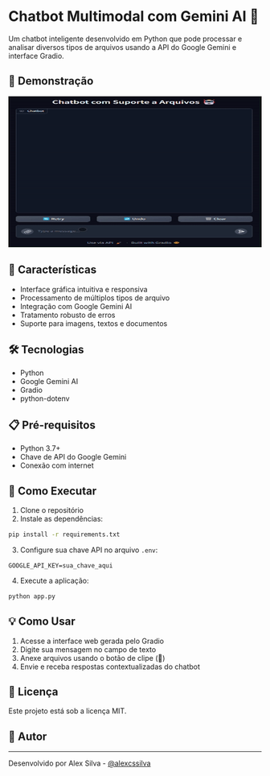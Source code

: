 # Chatbot Multimodal com Gemini AI 🤖

Um chatbot inteligente desenvolvido em Python que pode processar e analisar diversos tipos de arquivos usando a API do Google Gemini e interface Gradio.

## 🎥 Demonstração

<img src="./assets/chat-bot.gif" width="600" height="300"/>

## 🌟 Características

- Interface gráfica intuitiva e responsiva
- Processamento de múltiplos tipos de arquivo
- Integração com Google Gemini AI
- Tratamento robusto de erros
- Suporte para imagens, textos e documentos

## 🛠️ Tecnologias

- Python
- Google Gemini AI
- Gradio
- python-dotenv

## 📋 Pré-requisitos

- Python 3.7+
- Chave de API do Google Gemini
- Conexão com internet

## 🚀 Como Executar

1. Clone o repositório
2. Instale as dependências:

```bash
pip install -r requirements.txt
```

3. Configure sua chave API no arquivo `.env`:

```
GOOGLE_API_KEY=sua_chave_aqui
```

4. Execute a aplicação:

```bash
python app.py
```

## 💡 Como Usar

1. Acesse a interface web gerada pelo Gradio
2. Digite sua mensagem no campo de texto
3. Anexe arquivos usando o botão de clipe (📎)
4. Envie e receba respostas contextualizadas do chatbot

## 📝 Licença

Este projeto está sob a licença MIT.

## 👤 Autor

---

Desenvolvido por Alex Silva - [@alexcssilva](https://github.com/alexcssilva)
